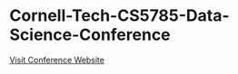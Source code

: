 # Cornell-Tech-CS5785-Data-Science-Conference
[Visit Conference Website](https://inclass.kaggle.com/c/cornell-tech-cs5785-2015-fall-final)
